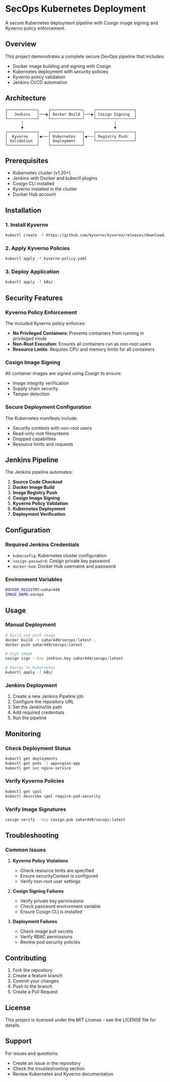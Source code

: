 # SecOps Kubernetes Deployment

A secure Kubernetes deployment pipeline with Cosign image signing and Kyverno policy enforcement.

## Overview

This project demonstrates a complete secure DevOps pipeline that includes:
- Docker image building and signing with Cosign
- Kubernetes deployment with security policies
- Kyverno policy validation
- Jenkins CI/CD automation

## Architecture

```
┌─────────────┐    ┌──────────────┐    ┌─────────────────┐
│   Jenkins   │───▶│ Docker Build │───▶│ Cosign Signing  │
└─────────────┘    └──────────────┘    └─────────────────┘
       │                                        │
       ▼                                        ▼
┌─────────────┐    ┌──────────────┐    ┌─────────────────┐
│  Kyverno    │◀───│ Kubernetes   │◀───│ Registry Push   │
│ Validation  │    │ Deployment   │    └─────────────────┘
└─────────────┘    └──────────────┘
```

## Prerequisites

- Kubernetes cluster (v1.20+)
- Jenkins with Docker and kubectl plugins
- Cosign CLI installed
- Kyverno installed in the cluster
- Docker Hub account

## Installation

### 1. Install Kyverno
```bash
kubectl create -f https://github.com/kyverno/kyverno/releases/download/v1.10.0/install.yaml
```

### 2. Apply Kyverno Policies
```bash
kubectl apply -f kyverno-policy.yaml
```

### 3. Deploy Application
```bash
kubectl apply -f k8s/
```

## Security Features

### Kyverno Policy Enforcement
The included Kyverno policy enforces:
- **No Privileged Containers**: Prevents containers from running in privileged mode
- **Non-Root Execution**: Ensures all containers run as non-root users
- **Resource Limits**: Requires CPU and memory limits for all containers

### Cosign Image Signing
All container images are signed using Cosign to ensure:
- Image integrity verification
- Supply chain security
- Tamper detection

### Secure Deployment Configuration
The Kubernetes manifests include:
- Security contexts with non-root users
- Read-only root filesystems
- Dropped capabilities
- Resource limits and requests

## Jenkins Pipeline

The Jenkins pipeline automates:
1. **Source Code Checkout**
2. **Docker Image Build**
3. **Image Registry Push**
4. **Cosign Image Signing**
5. **Kyverno Policy Validation**
6. **Kubernetes Deployment**
7. **Deployment Verification**

## Configuration

### Required Jenkins Credentials
- `kubeconfig`: Kubernetes cluster configuration
- `cosign-password`: Cosign private key password
- `docker-hub`: Docker Hub username and password

### Environment Variables
```bash
DOCKER_REGISTRY=sahar449
IMAGE_NAME=secops
```

## Usage

### Manual Deployment
```bash
# Build and push image
docker build -t sahar449/secops:latest .
docker push sahar449/secops:latest

# Sign image
cosign sign --key jenkins.key sahar449/secops:latest

# Deploy to Kubernetes
kubectl apply -f k8s/
```

### Jenkins Deployment
1. Create a new Jenkins Pipeline job
2. Configure the repository URL
3. Set the Jenkinsfile path
4. Add required credentials
5. Run the pipeline

## Monitoring

### Check Deployment Status
```bash
kubectl get deployments
kubectl get pods -l app=nginx-app
kubectl get svc nginx-service
```

### Verify Kyverno Policies
```bash
kubectl get cpol
kubectl describe cpol require-pod-security
```

### Verify Image Signatures
```bash
cosign verify --key cosign.pub sahar449/secops:latest
```

## Troubleshooting

### Common Issues

1. **Kyverno Policy Violations**
   - Check resource limits are specified
   - Ensure securityContext is configured
   - Verify non-root user settings

2. **Cosign Signing Failures**
   - Verify private key permissions
   - Check password environment variable
   - Ensure Cosign CLI is installed

3. **Deployment Failures**
   - Check image pull secrets
   - Verify RBAC permissions
   - Review pod security policies

## Contributing

1. Fork the repository
2. Create a feature branch
3. Commit your changes
4. Push to the branch
5. Create a Pull Request

## License

This project is licensed under the MIT License - see the LICENSE file for details.

## Support

For issues and questions:
- Create an issue in the repository
- Check the troubleshooting section
- Review Kubernetes and Kyverno documentation
